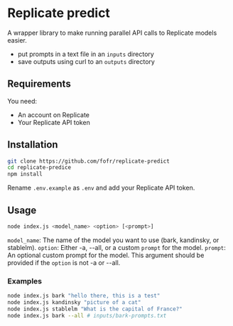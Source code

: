 # Replicate predict

A wrapper library to make running parallel API calls to Replicate models easier.

- put prompts in a text file in an `inputs` directory
- save outputs using curl to an `outputs` directory

## Requirements

You need:

- An account on Replicate
- Your Replicate API token

## Installation

```sh
git clone https://github.com/fofr/replicate-predict
cd replicate-predice
npm install
```

Rename `.env.example` as `.env` and add your Replicate API token.

## Usage

```sh
node index.js <model_name> <option> [<prompt>]
```

`model_name`: The name of the model you want to use (bark, kandinsky, or stablelm).
`option`: Either -a, --all, or a custom `prompt` for the model.
`prompt`: An optional custom prompt for the model. This argument should be provided if the `option` is not -a or --all.

### Examples

```sh
node index.js bark "hello there, this is a test"
node index.js kandinsky "picture of a cat"
node index.js stablelm "What is the capital of France?"
node index.js bark --all # inputs/bark-prompts.txt
```
